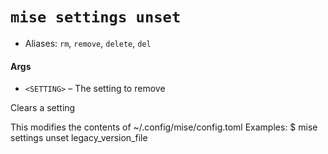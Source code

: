 # `mise settings unset`
* Aliases: `rm`, `remove`, `delete`, `del`
#### Args

* `<SETTING>` – The setting to remove

Clears a setting

This modifies the contents of ~/.config/mise/config.toml
Examples:
  $ mise settings unset legacy_version_file
